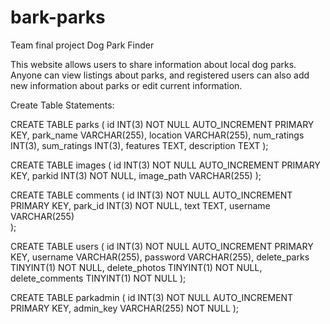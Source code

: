 # bark-parks
Team final project Dog Park Finder

This website allows users to share information about local dog parks. Anyone can view listings about parks, and registered users
can also add new information about parks or edit current information.

Create Table Statements:

CREATE TABLE parks (
  id INT(3) NOT NULL AUTO_INCREMENT PRIMARY KEY,
  park_name VARCHAR(255),
  location VARCHAR(255),
  num_ratings INT(3),
  sum_ratings INT(3),
  features TEXT,
  description TEXT
);
  
  
  
CREATE TABLE images (
  id INT(3) NOT NULL AUTO_INCREMENT PRIMARY KEY,
  parkid INT(3) NOT NULL,
  image_path VARCHAR(255)
);
  

CREATE TABLE comments (
    id INT(3) NOT NULL AUTO_INCREMENT PRIMARY KEY,
    park_id INT(3) NOT NULL,
    text TEXT,
    username VARCHAR(255)    
);

CREATE TABLE users (
    id INT(3) NOT NULL AUTO_INCREMENT PRIMARY KEY,
    username VARCHAR(255),
    password VARCHAR(255),
    delete_parks TINYINT(1) NOT NULL,
    delete_photos TINYINT(1) NOT NULL,
    delete_comments TINYINT(1) NOT NULL
);

CREATE TABLE parkadmin (
  id INT(3) NOT NULL AUTO_INCREMENT PRIMARY KEY,
  admin_key VARCHAR(255) NOT NULL
);